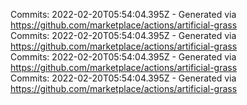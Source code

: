 Commits: 2022-02-20T05:54:04.395Z - Generated via https://github.com/marketplace/actions/artificial-grass
<br>
Commits: 2022-02-20T05:54:04.395Z - Generated via https://github.com/marketplace/actions/artificial-grass
<br>
Commits: 2022-02-20T05:54:04.395Z - Generated via https://github.com/marketplace/actions/artificial-grass
<br>
Commits: 2022-02-20T05:54:04.395Z - Generated via https://github.com/marketplace/actions/artificial-grass
<br>
